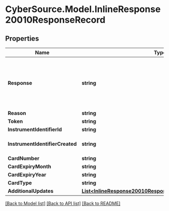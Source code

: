 # CyberSource.Model.InlineResponse20010ResponseRecord
## Properties

Name | Type | Description | Notes
------------ | ------------- | ------------- | -------------
**Response** | **string** | Valid Values:   * NAN   * NED   * ACL   * CCH   * CUR   * NUP   * UNA   * ERR   * DEC  | [optional] 
**Reason** | **string** |  | [optional] 
**Token** | **string** |  | [optional] 
**InstrumentIdentifierId** | **string** |  | [optional] 
**InstrumentIdentifierCreated** | **string** | Valid Values:   * true   * false  | [optional] 
**CardNumber** | **string** |  | [optional] 
**CardExpiryMonth** | **string** |  | [optional] 
**CardExpiryYear** | **string** |  | [optional] 
**CardType** | **string** |  | [optional] 
**AdditionalUpdates** | [**List&lt;InlineResponse20010ResponseRecordAdditionalUpdates&gt;**](InlineResponse20010ResponseRecordAdditionalUpdates.md) |  | [optional] 

[[Back to Model list]](../README.md#documentation-for-models) [[Back to API list]](../README.md#documentation-for-api-endpoints) [[Back to README]](../README.md)

